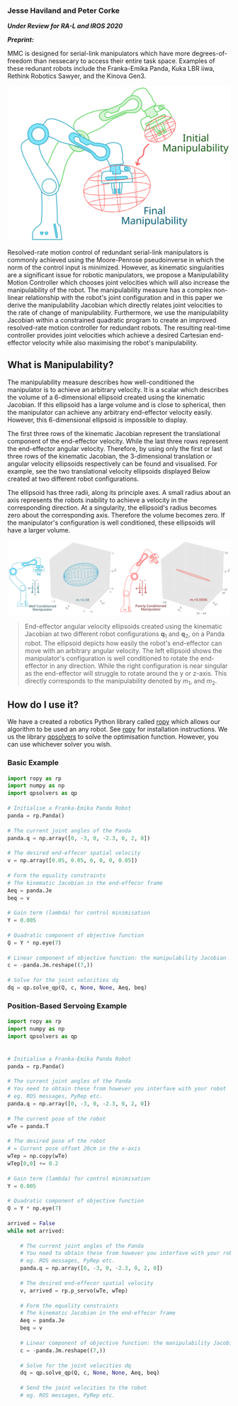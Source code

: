 ### Jesse Haviland and Peter Corke

_**Under Review for RA-L and IROS 2020**_

**_Preprint:_**

MMC is designed for serial-link manipulators which have more degrees-of-freedom than nessecary to access their entire task space. Examples of these redunant robots include the Franka-Emika Panda, Kuka LBR iiwa, Rethink Robotics Sawyer, and the Kinova Gen3.

![Cover Image](/images/cover_lite.svg)

Resolved-rate motion control of redundant serial-link manipulators is commonly achieved using the Moore-Penrose pseudoinverse in which the norm of the control input is minimized. However, as kinematic singularities are a significant issue for robotic manipulators, we propose a Manipulability Motion Controller which chooses joint velocities which will also increase the manipulability of the robot. The manipulability measure has a complex non-linear relationship with the robot's joint configuration and in this paper we derive the manipulability Jacobian which directly relates joint velocities to the rate of change of  manipulability. Furthermore, we use the manipulability Jacobian within a constrained quadratic program to create an improved resolved-rate motion controller for redundant robots. The resulting real-time controller provides joint velocities which achieve a desired Cartesian end-effector velocity while also maximising the robot's manipulability.

## What is Manipulability?

The manipulability measure describes how well-conditioned the manipulator is to achieve an arbitrary velocity. It is a scalar which describes the volume of a 6-dimensional ellipsoid created using the kinematic Jacobian. If this ellipsoid has a large volume and is close to spherical, then the manipulator can achieve any arbitrary end-effector velocity easily. However, this 6-dimensional ellipsoid is impossible to display.

The first three rows of the kinematic Jacobian represent the translational component of the end-effector velocity. While the last three rows represent the end-effector angular velocity. Therefore, by using only the first or last three rows of the kinematic Jacobian, the 3-dimensional translation or angular velocity ellipsoids respectively can be found and visualised. For example, see the two translational velocity ellipsoids displayed Below created at two different robot configurations.

The ellipsoid has three radii, along its principle axes. A small radius about an axis represents the robots inability to achieve a velocity in the corresponding direction. At a singularity, the ellipsoid's radius becomes zero about the corresponding axis. Therefore the volume becomes zero. If the manipulator's configuration is well conditioned, these ellipsoids will have a larger volume.

![Manipulability](/images/wide_lite.svg)
> End-effector angular velocity ellipsoids created using the kinematic Jacobian at two different robot configurations **q**<sub>1</sub> and **q**<sub>2</sub>, on a Panda robot. The ellipsoid depicts how easily the robot's end-effector can move with an arbitrary  angular velocity. The left ellipsoid shows the manipulator's configuration is well conditioned to rotate the end-effector in any direction. While the right configuration is near singular as the end-effector will struggle to rotate around the y or z-axis. This directly corresponds to the manipulability denoted by _m_<sub>1</sub>, and _m_<sub>2</sub>.

## How do I use it?

We have a created a robotics Python library called [ropy](https://github.com/jhavl/ropy) which allows our algorithm to be used an any robot. See [ropy](https://github.com/jhavl/ropy) for installation instructions. We us the library [qpsolvers](https://pypi.org/project/qpsolvers/) to solve the optimisation function. However, you can use whichever solver you wish.

### Basic Example
```python
import ropy as rp
import numpy as np
import qpsolvers as qp

# Initialise a Franka-Emika Panda Robot
panda = rp.Panda()

# The current joint angles of the Panda
panda.q = np.array([0, -3, 0, -2.3, 0, 2, 0])

# The desired end-effecor spatial velocity
v = np.array([0.05, 0.05, 0, 0, 0, 0.05])

# Form the equality constraints
# The kinematic Jacobian in the end-effecor frame
Aeq = panda.Je
beq = v

# Gain term (lambda) for control minimisation
Y = 0.005

# Quadratic component of objective function
Q = Y * np.eye(7)

# Linear component of objective function: the manipulability Jacobian
c = -panda.Jm.reshape((7,))

# Solve for the joint velocities dq
dq = qp.solve_qp(Q, c, None, None, Aeq, beq)
```

### Position-Based Servoing Example
```python
import ropy as rp
import numpy as np
import qpsolvers as qp


# Initialise a Franka-Emika Panda Robot
panda = rp.Panda()

# The current joint angles of the Panda
# You need to obtain these from however you interfave with your robot
# eg. ROS messages, PyRep etc.
panda.q = np.array([0, -3, 0, -2.3, 0, 2, 0])

# The current pose of the robot
wTe = panda.T

# The desired pose of the robot
# = Current pose offset 20cm in the x-axis
wTep = np.copy(wTe)
wTep[0,0] += 0.2

# Gain term (lambda) for control minimisation
Y = 0.005

# Quadratic component of objective function
Q = Y * np.eye(7)

arrived = False
while not arrived:

    # The current joint angles of the Panda
    # You need to obtain these from however you interfave with your robot
    # eg. ROS messages, PyRep etc.
    panda.q = np.array([0, -3, 0, -2.3, 0, 2, 0])

    # The desired end-effecor spatial velocity
    v, arrived = rp.p_servo(wTe, wTep)

    # Form the equality constraints
    # The kinematic Jacobian in the end-effecor frame
    Aeq = panda.Je
    beq = v

    # Linear component of objective function: the manipulability Jacobian
    c = -panda.Jm.reshape((7,))

    # Solve for the joint velocities dq
    dq = qp.solve_qp(Q, c, None, None, Aeq, beq)

    # Send the joint velocities to the robot
    # eg. ROS messages, PyRep etc.
```



